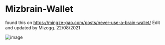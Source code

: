 # Mizbrain-Wallet

found this on https://mingze-gao.com/posts/never-use-a-brain-wallet/ 
Edit and updated by Mizogg. 22/08/2021 

![image](https://user-images.githubusercontent.com/88630056/130361518-ba0ba181-c75b-4b43-bd24-368ce5e6974f.png)
